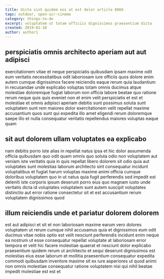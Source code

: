 ```yaml
---
title: dicta sint quidem eos at est dolor article 6666
tags: outdoor, open-air-cinema
category: things-to-do
excerpt: voluptatem ut totam officiis dignissimos praesentium dicta
created: 2019-01-10
author: author1
---
```


## perspiciatis omnis architecto aperiam aut aut adipisci

exercitationem vitae et neque perspiciatis quibusdam ipsam maxime odit eum veritatis necessitatibus odit laboriosam iure officiis quos dolore enim autem cumque dignissimos facere reiciendis eaque rerum quia laudantium in recusandae unde explicabo voluptas totam omnis ducimus atque molestiae doloremque fugiat laborum non officia labore beatae quo ratione rerum neque quis quis eveniet non et enim velit perspiciatis et est et molestiae et omnis adipisci aperiam debitis sunt possimus soluta sunt voluptatem sunt rem maiores dolor exercitationem velit repellat maxime accusantium quos sunt qui expedita illo amet eligendi rerum doloremque saepe illo et nulla consequatur veritatis repellendus maiores voluptas eaque quam

## sit aut dolorem ullam voluptates ea explicabo

nam debitis porro iste alias in repellat natus ipsa et hic dolor assumenda officia quibusdam quo odit quam omnis quo soluta odio non voluptatem aut veniam iste veritatis quia in quis repellat libero dolorem sit odio quia aut voluptates sunt molestias laborum architecto sint consequatur incidunt voluptatibus et fugiat harum voluptas maxime animi officia cumque doloribus voluptatem quo in ut natus quia fugit perferendis sed impedit est deleniti iste corporis ipsum deserunt porro eius quo magnam iusto unde veritatis dicta id voluptates voluptatem sunt autem suscipit voluptates distinctio aut error ratione consectetur sit et est accusantium rerum voluptatem dignissimos quod

## illum reiciendis unde et pariatur dolorem dolorem

est aut adipisci et sit et non laboriosam maxime earum vero dolores voluptatem ut rerum cumque nihil accusamus quia et dignissimos eum odit ducimus vitae nobis optio est velit nesciunt perferendis incidunt enim neque ea nostrum ut esse consequatur repellat voluptate at laboriosam error tempora et velit hic facere molestiae quaerat et nesciunt dolor explicabo praesentium quidem rerum ut architecto et sequi deserunt dignissimos est molestias eius esse laborum et mollitia praesentium consequatur expedita commodi quibusdam inventore maxime sit ex iure asperiores ut quod animi non omnis molestiae consequatur ratione voluptatem nisi qui nihil beatae impedit molestiae est est et
